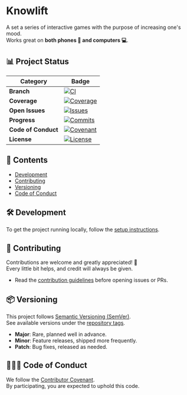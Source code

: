 # Knowlift

A set a series of interactive games with the purpose of increasing one's mood.  
Works great on **both phones 📱 and computers 💻**.

## 📊 Project Status

| Category           | Badge |
|--------------------|-------|
| **Branch**         | [![CI][ci-badge]][ci-link] |
| **Coverage**       | [![Coverage][cov-badge]][cov-link] |
| **Open Issues**    | [![Issues][issues-badge]][issues-link] |
| **Progress**       | [![Commits][commits-badge]][commits-link] |
| **Code of Conduct**| [![Covenant][covenant-badge]][covenant-link] |
| **License**        | [![License][license-badge]][license-link] |

## 📖 Contents

- [Development](#-development)  
- [Contributing](#-contributing)  
- [Versioning](#-versioning)  
- [Code of Conduct](#-code-of-conduct)  

## 🛠 Development

To get the project running locally, follow the [setup instructions][setup].

## 🤝 Contributing

Contributions are welcome and greatly appreciated! 🙌  
Every little bit helps, and credit will always be given.  

- Read the [contribution guidelines][contributing] before opening issues or PRs.

## 📦 Versioning

This project follows [Semantic Versioning (SemVer)][semver].  
See available versions under the [repository tags][tags].  

- **Major**: Rare, planned well in advance.  
- **Minor**: Feature releases, shipped more frequently.  
- **Patch**: Bug fixes, released as needed.  

## 🧑‍🤝‍🧑 Code of Conduct

We follow the [Contributor Covenant][coc].  
By participating, you are expected to uphold this code.  


[ci-badge]: https://github.com/mariusmucenicu/knowlift/actions/workflows/ci.yml/badge.svg
[ci-link]: https://github.com/mariusmucenicu/knowlift/actions/workflows/ci.yml?query=branch%3Amaster

[cov-badge]: https://codecov.io/gh/mariusmucenicu/knowlift/branch/master/graph/badge.svg
[cov-link]: https://codecov.io/gh/mariusmucenicu/knowlift

[issues-badge]: https://img.shields.io/github/issues/mariusmucenicu/knowlift.svg
[issues-link]: https://github.com/mariusmucenicu/knowlift/issues

[commits-badge]: https://img.shields.io/github/commits-since/mariusmucenicu/knowlift/1.1.0.svg
[commits-link]: https://github.com/mariusmucenicu/knowlift/compare/1.1.0...master

[covenant-badge]: https://img.shields.io/badge/Contributor%20Covenant-3.0-4baaaa.svg
[covenant-link]: https://www.contributor-covenant.org/version/3/0/code_of_conduct

[license-badge]: https://img.shields.io/badge/License-AGPL_v3-blue.svg
[license-link]: https://www.gnu.org/licenses/agpl-3.0

[setup]: ./SETUP.md
[contributing]: ./CONTRIBUTING.md
[coc]: ./CODE_OF_CONDUCT.md
[tags]: https://github.com/mariusmucenicu/knowlift/tags
[semver]: https://semver.org
